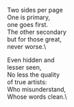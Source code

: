Two sides per page\
One is primary,\
one goes first.\
The other secondary\
but for those great,\
never worse.\

Even hidden and\
lesser seen,\
No less the quality\
of true artists:\
Who misunderstand,\
Whose words clean.\